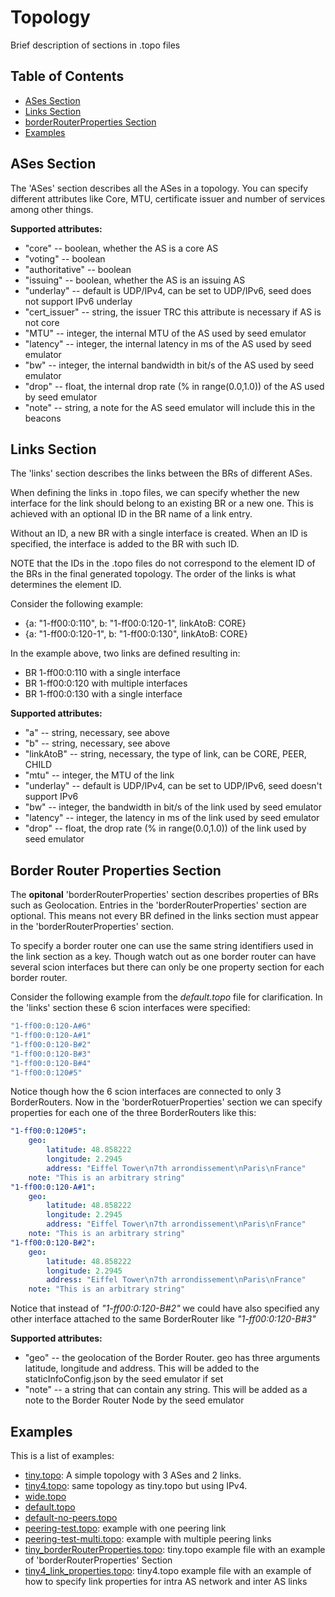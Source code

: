 # Topology

Brief description of sections in .topo files

## Table of Contents

- [ASes Section](#ases-section)
- [Links Section](#links-section)
- [borderRouterProperties Section](#border-router-properties-section)
- [Examples](#examples-section)

## ASes Section

The 'ASes' section describes all the ASes in a topology.
You can specify different attributes like Core, MTU, certificate issuer and number
of services among other things.

**Supported attributes:**

- "core" -- boolean, whether the AS is a core AS
- "voting" -- boolean
- "authoritative" -- boolean
- "issuing" -- boolean, whether the AS is an issuing AS
- "underlay" -- default is UDP/IPv4, can be set to UDP/IPv6, seed does not support IPv6 underlay
- "cert_issuer" -- string, the issuer TRC this attribute is necessary if AS is not core
- "MTU" -- integer, the internal MTU of the AS used by seed emulator
- "latency" -- integer, the internal latency in ms of the AS used by seed emulator
- "bw" -- integer, the internal bandwidth in bit/s of the AS used by seed emulator
- "drop" -- float, the internal drop rate (% in range(0.0,1.0)) of the AS used by seed emulator
- "note" -- string, a note for the AS seed emulator will include this in the beacons

## Links Section

The 'links' section describes the links between the BRs of different ASes.

When defining the links in .topo files, we can specify whether the new interface
for the link should belong to an existing BR or a new one. This is achieved with
an optional ID in the BR name of a link entry.

Without an ID, a new BR with a single interface is created.
When an ID is specified, the interface is added to the BR with such ID.

NOTE that the IDs in the .topo files do not correspond to the element ID of the
BRs in the final generated topology. The order of the links is what determines
the element ID.

Consider the following example:

- {a: "1-ff00:0:110",   b: "1-ff00:0:120-1", linkAtoB: CORE}
- {a: "1-ff00:0:120-1", b: "1-ff00:0:130", linkAtoB: CORE}

In the example above, two links are defined resulting in:

- BR 1-ff00:0:110 with a single interface
- BR 1-ff00:0:120 with multiple interfaces
- BR 1-ff00:0:130 with a single interface

**Supported attributes:**

- "a" -- string, necessary, see above
- "b" -- string, necessary, see above
- "linkAtoB" -- string, necessary, the type of link, can be CORE, PEER, CHILD
- "mtu" -- integer, the MTU of the link
- "underlay" -- default is UDP/IPv4, can be set to UDP/IPv6, seed doesn't support IPv6
- "bw" -- integer, the bandwidth in bit/s of the link used by seed emulator
- "latency" -- integer, the latency in ms of the link used by seed emulator
- "drop" -- float, the drop rate (% in range(0.0,1.0)) of the link used by seed emulator

## Border Router Properties Section

The **opitonal** 'borderRouterProperties' section describes properties of BRs such as Geolocation.
Entries in the 'borderRouterProperties' section are optional. This means not every BR defined in the links section must appear in the 'borderRouterProperties' section.

To specify a border router one can use the same string identifiers used in the link section as a key.
Though watch out as one border router can have several scion interfaces but there can only be one property section for each border router.

Consider the following example from the *default.topo* file for clarification. In the 'links' section these 6 scion interfaces were specified:

```yaml
"1-ff00:0:120-A#6"
"1-ff00:0:120-A#1"
"1-ff00:0:120-B#2"
"1-ff00:0:120-B#3"
"1-ff00:0:120-B#4"
"1-ff00:0:120#5"
```

Notice though how the 6 scion interfaces are connected to only 3 BorderRouters. Now in the 'borderRotuerProperties' section we can specify properties for each one of the three BorderRouters like this:

```yaml
"1-ff00:0:120#5":
    geo:
        latitude: 48.858222
        longitude: 2.2945
        address: "Eiffel Tower\n7th arrondissement\nParis\nFrance"
    note: "This is an arbitrary string"
"1-ff00:0:120-A#1":
    geo:
        latitude: 48.858222
        longitude: 2.2945
        address: "Eiffel Tower\n7th arrondissement\nParis\nFrance"
    note: "This is an arbitrary string"
"1-ff00:0:120-B#2":
    geo:
        latitude: 48.858222
        longitude: 2.2945
        address: "Eiffel Tower\n7th arrondissement\nParis\nFrance"
    note: "This is an arbitrary string"
```

Notice that instead of *"1-ff00:0:120-B#2"* we could have also specified any other interface attached to the same BorderRouter like *"1-ff00:0:120-B#3"*

**Supported attributes:**

- "geo" -- the geolocation of the Border Router. geo has three arguments latitude, longitude and address. This will be added to the staticInfoConfig.json by the seed emulator if set
- "note" -- a string that can contain any string. This will be added as a note to the Border Router Node by the seed emulator

## Examples

This is a list of examples:

- [tiny.topo](tiny.topo): A simple topology with 3 ASes and 2 links.
- [tiny4.topo](tiny4.topo): same topology as tiny.topo but using IPv4.
- [wide.topo](wide.topo)
- [default.topo](default.topo)
- [default-no-peers.topo](default-no-peers.topo)
- [peering-test.topo](peering-test.topo): example with one peering link
- [peering-test-multi.topo](peering-test-multi.topo): example with multiple peering links
- [tiny_borderRouterProperties.topo](tiny_borderRouterProperties.topo): tiny.topo example file with an example of 'borderRouterProperties' Section
- [tiny4_link_properties.topo](tiny4_link_properties.topo): tiny4.topo example file with an example of how to specify link properties for intra AS network and inter AS links